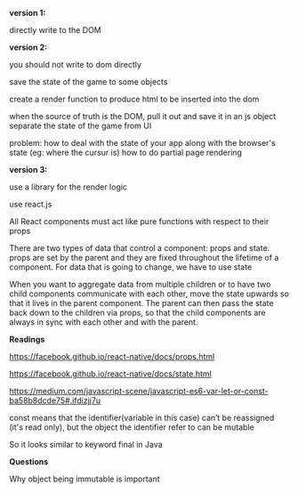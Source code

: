**version 1:**

 directly write to the DOM


**version 2:**

you should not write to dom directly

save the state of the game to some objects

create a render function to produce html to be inserted into the dom

when the source of truth is the DOM, pull it out and save it in an js object
separate the state of the game from UI

problem: how to deal with the state of your app along with the browser's state (eg: where the cursur is)
         how to do partial page rendering


**version 3:**

use a library for the render logic

use react.js

All React components must act like pure functions with respect to their props

There are two types of data that control a component: props and state.
props are set by the parent and they are fixed throughout the lifetime of a component.
For data that is going to change, we have to use state

When you want to aggregate data from multiple children or to have two child components communicate with each other,
move the state upwards so that it lives in the parent component. The parent can then pass the state back down to the children 
via props, so that the child components are always in sync with each other and with the parent.


**Readings**

https://facebook.github.io/react-native/docs/props.html

https://facebook.github.io/react-native/docs/state.html

https://medium.com/javascript-scene/javascript-es6-var-let-or-const-ba58b8dcde75#.ifdizjj7u

const means that the identifier(variable in this case) can’t be reassigned (it's read only),
but the object the identifier refer to can be mutable

So it looks similar to keyword final in Java


**Questions**

Why object being immutable is important